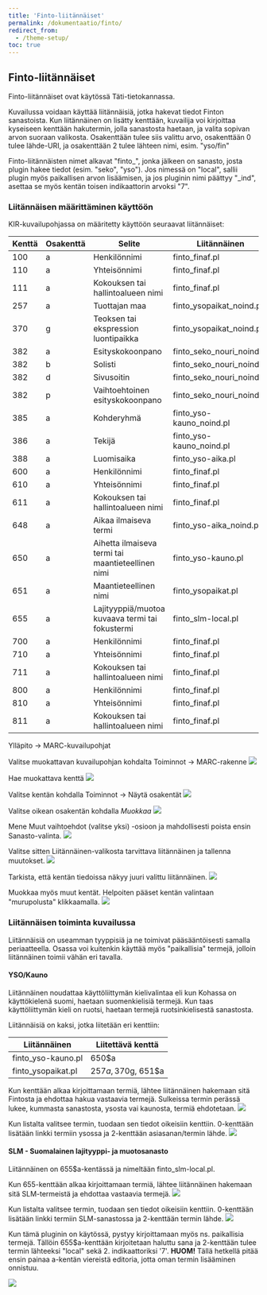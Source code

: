 ```yaml
---
title: 'Finto-liitännäiset'
permalink: /dokumentaatio/finto/
redirect_from:
  - /theme-setup/
toc: true
---
```


## Finto-liitännäiset

Finto-liitännäiset ovat käytössä Täti-tietokannassa.

Kuvailussa voidaan käyttää liitännäisiä, jotka hakevat tiedot Finton sanastoista. Kun liitännäinen on lisätty kenttään, kuvailija voi kirjoittaa kyseiseen kenttään hakutermin, jolla sanastosta haetaan, ja valita sopivan arvon suoraan valikosta. Osakenttään tulee siis valittu arvo, osakenttään 0 tulee lähde-URI, ja osakenttään 2 tulee lähteen nimi, esim. "yso/fin"

Finto-liitännäisten nimet alkavat "finto_", jonka jälkeen on sanasto, josta plugin hakee tiedot (esim. "seko", "yso"). Jos nimessä on "local", sallii plugin myös paikallisen arvon lisäämisen, ja jos pluginin nimi päättyy "_ind", asettaa se myös kentän toisen indikaattorin arvoksi "7".

### Liitännäisen määrittäminen käyttöön

KIR-kuvailupohjassa on määritetty käyttöön seuraavat liitännäiset:

| Kenttä | Osakenttä | Selite | Liitännäinen |
|---|---|---|---|
| 100      | a           | Henkilönnimi                                      | finto_finaf.pl            |
| 110      | a           | Yhteisönnimi                                      | finto_finaf.pl            |
| 111      | a           | Kokouksen tai hallintoalueen nimi                 | finto_finaf.pl            |
| 257      | a           | Tuottajan maa                                     | finto_ysopaikat_noind.pl  |
| 370      | g           | Teoksen tai ekspression luontipaikka              | finto_ysopaikat_noind.pl  |
| 382      | a           | Esityskokoonpano                                  | finto_seko_nouri_noind.pl |
| 382      | b           | Solisti                                           | finto_seko_nouri_noind.pl |
| 382      | d           | Sivusoitin                                        | finto_seko_nouri_noind.pl |
| 382      | p           | Vaihtoehtoinen esityskokoonpano                   | finto_seko_nouri_noind.pl |
| 385      | a           | Kohderyhmä                                        | finto_yso-kauno_noind.pl  |
| 386      | a           | Tekijä                                            | finto_yso-kauno_noind.pl  |
| 388      | a           | Luomisaika                                        | finto_yso-aika.pl         |
| 600      | a           | Henkilönnimi                                      | finto_finaf.pl            |
| 610      | a           | Yhteisönnimi                                      | finto_finaf.pl            |
| 611      | a           | Kokouksen tai hallintoalueen nimi                 | finto_finaf.pl            |
| 648      | a           | Aikaa ilmaiseva termi                             | finto_yso-aika_noind.pl   |
| 650      | a           | Aihetta ilmaiseva termi tai maantieteellinen nimi | finto_yso-kauno.pl        |
| 651      | a           | Maantieteellinen nimi                             | finto_ysopaikat.pl        |
| 655      | a           | Lajityyppiä/muotoa kuvaava termi tai fokustermi   | finto_slm-local.pl        |
| 700      | a           | Henkilönnimi                                      | finto_finaf.pl            |
| 710      | a           | Yhteisönnimi                                      | finto_finaf.pl            |
| 711      | a           | Kokouksen tai hallintoalueen nimi                 | finto_finaf.pl            |
| 800      | a           | Henkilönnimi                                      | finto_finaf.pl            |
| 810      | a           | Yhteisönnimi                                      | finto_finaf.pl            |
| 811      | a           | Kokouksen tai hallintoalueen nimi                 | finto_finaf.pl            |


Ylläpito -> MARC-kuvailupohjat

Valitse muokattavan kuvailupohjan kohdalta Toiminnot -> MARC-rakenne
![](/assets/files/docs/Ohjeet/finto.png)

Hae muokattava kenttä
![](/assets/files/docs/Ohjeet/finto2.png)

Valitse kentän kohdalla Toiminnot -> Näytä osakentät
![](/assets/files/docs/Ohjeet/finto3.png)

Valitse oikean osakentän kohdalla _Muokkaa_
![](/assets/files/docs/Ohjeet/finto4.png)

Mene Muut vaihtoehdot (valitse yksi) -osioon ja mahdollisesti poista ensin Sanasto-valinta.
![](/assets/files/docs/Ohjeet/finto5.png)

Valitse sitten Liitännäinen-valikosta tarvittava liitännäinen ja tallenna muutokset.
![](/assets/files/docs/Ohjeet/finto6.png)

Tarkista, että kentän tiedoissa näkyy juuri valittu liitännäinen.
![](/assets/files/docs/Ohjeet/finto7.png)

Muokkaa myös muut kentät. Helpoiten pääset kentän valintaan "murupolusta" klikkaamalla.
![](/assets/files/docs/Ohjeet/finto8.png)


### Liitännäisen toiminta kuvailussa

Liitännäisiä on useamman tyyppisiä ja ne toimivat pääsääntöisesti samalla periaatteella. Osassa voi kuitenkin käyttää myös "paikallisia" termejä, jolloin liitännäinen toimii vähän eri tavalla.

#### YSO/Kauno

Liitännäinen noudattaa käyttöliittymän kielivalintaa eli kun Kohassa on käyttökielenä suomi, haetaan suomenkielisiä termejä. Kun taas käyttöliittymän kieli on ruotsi, haetaan termejä ruotsinkielisestä sanastosta.

Liitännäisiä on kaksi, jotka liitetään eri kenttiin:

Liitännäinen|Liitettävä kenttä
---|---
finto_yso-kauno.pl|650$a
finto_ysopaikat.pl|257$a, 370$g, 651$a

Kun kenttään alkaa kirjoittamaan termiä, lähtee liitännäinen hakemaan sitä Fintosta ja ehdottaa hakua vastaavia termejä. Sulkeissa termin perässä lukee, kummasta sanastosta, ysosta vai kaunosta, termiä ehdotetaan.
![](/assets/files/docs/Ohjeet/finto9.png)

Kun listalta valitsee termin, tuodaan sen tiedot oikeisiin kenttiin. 0-kenttään lisätään linkki termiin ysossa ja 2-kenttään asiasanan/termin lähde.
![](/assets/files/docs/Ohjeet/finto10.png)

#### SLM - Suomalainen lajityyppi- ja muotosanasto

Liitännäinen on 655$a-kentässä ja nimeltään finto_slm-local.pl.

Kun 655-kenttään alkaa kirjoittamaan termiä, lähtee liitännäinen hakemaan sitä SLM-termeistä ja ehdottaa vastaavia termejä.
![](/assets/files/docs/Ohjeet/finto11.png)

Kun listalta valitsee termin, tuodaan sen tiedot oikeisiin kenttiin. 0-kenttään lisätään linkki termiin SLM-sanastossa ja 2-kenttään termin lähde.
![](/assets/files/docs/Ohjeet/finto12.png)

Kun tämä pluginin on käytössä, pystyy kirjoittamaan myös ns. paikallisia termejä. Tällöin 655$a-kenttään kirjoitetaan haluttu sana ja 2-kenttään tulee termin lähteeksi "local" sekä 2. indikaattoriksi '7'. **HUOM!** Tällä hetkellä pitää ensin painaa a-kentän viereistä editoria, jotta oman termin lisääminen onnistuu.

![](/assets/files/docs/Ohjeet/finto13.png)
